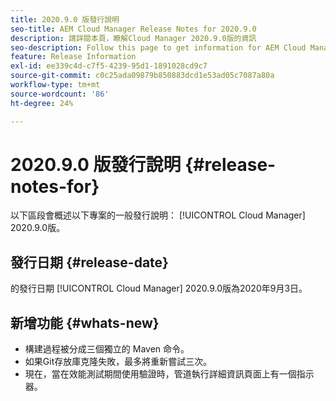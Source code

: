 ```yaml
---
title: 2020.9.0 版發行說明
seo-title: AEM Cloud Manager Release Notes for 2020.9.0
description: 請詳閱本頁，瞭解Cloud Manager 2020.9.0版的資訊
seo-description: Follow this page to get information for AEM Cloud Manager Release 2020.9.0
feature: Release Information
exl-id: ee339c4d-c7f5-4239-95d1-1891028cd9c7
source-git-commit: c0c25ada09879b850883dcd1e53ad05c7087a80a
workflow-type: tm+mt
source-wordcount: '86'
ht-degree: 24%

---
```


# 2020.9.0 版發行說明 {#release-notes-for}

以下區段會概述以下專案的一般發行說明： [!UICONTROL Cloud Manager] 2020.9.0版。

## 發行日期 {#release-date}

的發行日期 [!UICONTROL Cloud Manager] 2020.9.0版為2020年9月3日。

## 新增功能 {#whats-new}

* 構建過程被分成三個獨立的 Maven 命令。
* 如果Git存放庫克隆失敗，最多將重新嘗試三次。
* 現在，當在效能測試期間使用驗證時，管道執行詳細資訊頁面上有一個指示器。
